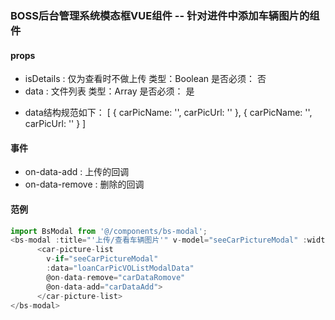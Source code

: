 ### BOSS后台管理系统模态框VUE组件 -- 针对进件中添加车辆图片的组件

#### props

- isDetails : 仅为查看时不做上传 类型：Boolean  是否必须： 否
- data : 文件列表 类型：Array  是否必须： 是
* data结构规范如下：
[
  {
    carPicName: '',
    carPicUrl: ''
  },
  {
    carPicName: '',
    carPicUrl: ''
  }
]


#### 事件
- on-data-add : 上传的回调
- on-data-remove : 删除的回调


#### 范例
```javascript
import BsModal from '@/components/bs-modal';
<bs-modal :title="'上传/查看车辆图片'" v-model="seeCarPictureModal" :width="1200" @on-close="emptyCarRowPic">
      <car-picture-list
        v-if="seeCarPictureModal"
        :data="loanCarPicVOListModalData"
        @on-data-remove="carDataRomove"
        @on-data-add="carDataAdd">
      </car-picture-list>
</bs-modal>
```

